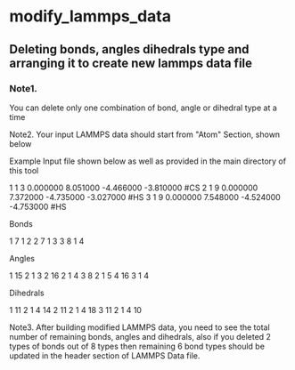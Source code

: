 # modify_lammps_data
## Deleting bonds, angles dihedrals type and arranging it to create new lammps data file

### Note1.   
You can delete only one combination of bond, angle or dihedral type at a time 

Note2. Your input LAMMPS data should start from "Atom" Section, shown below

Example Input file shown below as well as provided in the main directory of this tool

1 1 3 0.000000 8.051000 -4.466000 -3.810000 #CS 
2 1 9 0.000000 7.372000 -4.735000 -3.027000 #HS 
3 1 9 0.000000 7.548000 -4.524000 -4.753000 #HS


 Bonds

1 7 1 2
2 7 1 3
3 8 1 4

 Angles

1 15 2 1 3
2 16 2 1 4
3 8 2 1 5
4 16 3 1 4

 Dihedrals

1 11 2 1 4 14
2 11 2 1 4 18
3 11 2 1 4 10


Note3. After building modified LAMMPS data, you need to see the total number of remaining bonds, angles and dihedrals, 
also if you deleted 2 types of bonds out of 8 types then remaining 6 bond types should be updated in the header section of LAMMPS 
Data file. 



